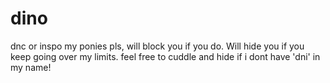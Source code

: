 # dino
dnc or inspo my ponies pls, will block you if you do. Will hide you if you keep going over my limits. feel free to cuddle and hide if i dont have 'dni' in my name!
